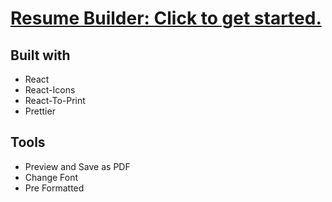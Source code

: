 # [Resume Builder: Click to get started.](https://zacherymorgan.github.io/Resume-Builder/)

## Built with
- React
- React-Icons
- React-To-Print
- Prettier

## Tools
- Preview and Save as PDF
- Change Font
- Pre Formatted

